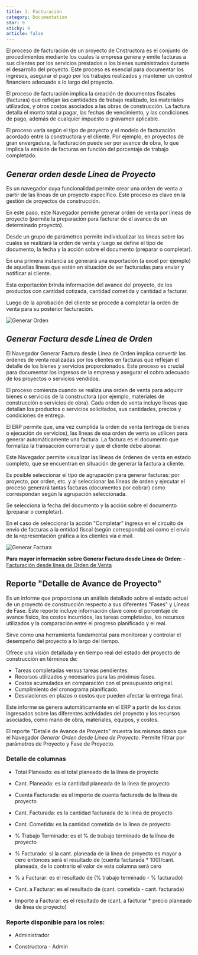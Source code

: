 ```yaml
---
title: 3. Facturación
category: Documentation
star: 9
sticky: 9
article: false
---
```


El proceso de facturación de un proyecto de Cnstructora es el conjunto de procedimientos mediante los cuales la empresa genera y emite facturas a sus clientes por los servicios prestados o los bienes suministrados durante el desarrollo del proyecto. Este proceso es esencial para documentar los ingresos, asegurar el pago por los trabajos realizados y mantener un control financiero adecuado a lo largo del proyecto.

El proceso de facturación implica la creación de documentos fiscales (facturas) que reflejan las cantidades de trabajo realizado, los materiales utilizados, y otros costos asociados a las obras de construcción. La factura detalla el monto total a pagar, las fechas de vencimiento, y las condiciones de pago, además de cualquier impuesto o gravamen aplicable.

El proceso varía según el tipo de proyecto y el modelo de facturación acordado entre la constructora y el cliente. Por ejemplo, en proyectos de gran envergadura, la facturación puede ser por avance de obra, lo que implica la emisión de facturas en función del porcentaje de trabajo completado.

## *Generar orden desde Línea de Proyecto*

Es un navegador cuya funcionalidad permite crear una orden de venta a partir de las líneas de un proyecto específico. Este proceso es clave en la gestión de proyectos de construcción.

En este paso, este Navegador permite generar orden de venta por líneas de proyecto (permite la preparación para facturar de el avance de un determinado proyecto).

Desde un grupo de parámetros permite individualizar las líneas sobre las cuales se realizará la orden de venta y luego se define el tipo de documento, la fecha y la acción sobre el documento (preparar o completar).

En una primera instancia se generará una exportación (a excel por ejemplo) de aquellas líneas que estén en situación de ser facturadas para enviar y notificar al cliente.

Esta exportación brinda información del avance del proyecto, de los productos con cantidad cotizada, cantidad cometida y cantidad a facturar.

Luego de la aprobación del cliente se procede a completar la orden de venta para su posterior facturación.

![Generar Orden](/assets/img/docs/construction-management/com-image6.png)

## *Generar Factura desde Línea de Orden*

El Navegador Generar Factura desde Línea de Orden implica convertir las órdenes de venta realizadas por los clientes en facturas que reflejan el detalle de los bienes y servicios proporcionados. Este proceso es crucial para documentar los ingresos de la empresa y asegurar el cobro adecuado de los proyectos o servicios vendidos.

El proceso comienza cuando se realiza una orden de venta para adquirir bienes o servicios de la constructora (por ejemplo, materiales de construcción o servicios de obra). Cada orden de venta incluye líneas que detallan los productos o servicios solicitados, sus cantidades, precios y condiciones de entrega.

El ERP permite que, una vez cumplida la orden de venta (entrega de bienes o ejecución de servicios), las líneas de esa orden de venta se utilicen para generar automáticamente una factura. La factura es el documento que formaliza la transacción comercial y que el cliente debe abonar.

Este Navegador permite visualizar las líneas de órdenes de venta en estado completo, que se encuentran en situación de generar la factura a cliente.

Es posible seleccionar el tipo de agrupación para generar facturas: por proyecto, por orden, etc. y al seleccionar las líneas de orden y ejecutar el proceso generará tantas facturas (documentos por cobrar) como correspondan según la agrupación seleccionada.

Se selecciona la fecha del documento y la acción sobre el documento (preparar o completar).

En el caso de seleccionar la acción "Completar" ingresa en el circuito de envío de facturas a la entidad fiscal (según corresponda) así como el envío de la representación gráfica a los clientes vía e mail.

![Generar Factura](/assets/img/docs/construction-management/com-image7.png)

**Para mayor información sobre Generar Factura desde Línea de Orden:** - [Facturación desde línea de Orden de Venta](../../sales-management/receivable-document/billing-from-orderline)

## Reporte "Detalle de Avance de Proyecto"

Es un informe que proporciona un análisis detallado sobre el estado actual de un proyecto de construcción respecto a sus diferentes "Fases" y Líneas de Fase. Este reporte incluye información clave como el porcentaje de avance físico, los costos incurridos, las tareas completadas, los recursos utilizados y la comparación entre el progreso planificado y el real. 

Sirve como una herramienta fundamental para monitorear y controlar el desempeño del proyecto a lo largo del tiempo.

Ofrece una visión detallada y en tiempo real del estado del proyecto de construcción en términos de:

* Tareas completadas versus tareas pendientes.
* Recursos utilizados y necesarios para las próximas fases.
* Costos acumulados en comparación con el presupuesto original.
* Cumplimiento del cronograma planificado.
* Desviaciones en plazos o costos que pueden afectar la entrega final.

Este informe se genera automáticamente en el ERP a partir de los datos ingresados sobre las diferentes actividades del proyecto y los recursos asociados, como mano de obra, materiales, equipos, y costos.

El reporte "Detalle de Avance de Proyecto" muestra los mismos datos que el Navegador *Generar Orden desde Línea de Proyecto*.
Permite filtrar por parámetros de Proyecto y Fase de Proyecto.

### Detalle de columnas

- Total Planeado: es el total planeado de la línea de proyecto

- Cant. Planeada: es la cantidad planeada de la línea de proyecto

- Cuenta Facturada: es el importe de cuenta facturada de la línea de proyecto

- Cant. Facturada: es la cantidad facturada de la línea de proyecto

- Cant. Cometida: es la cantidad cometida de la línea de proyecto

- % Trabajo Terminado: es el % de trabajo terminado de la línea de proyecto

- % Facturado: si la cant. planeada de la línea de proyecto es mayor a cero entonces será el resultado de (cuenta facturada * 100)/cant. planeada, de lo contrario el valor de esta columna será cero

- % a Facturar: es el resultado de (% trabajo terminado - % facturado)

- Cant. a Facturar: es el resultado de (cant. cometida - cant. facturada)

- Importe a Facturar: es el resultado de (cant. a facturar * precio planeado de línea de proyecto)

### Reporte disponible para los roles:

* Administrador

* Constructora - Admin